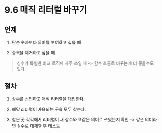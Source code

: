 # 9.6 매직 리터럴 바꾸기
 
## 언제

1. 단순 숫자보다 의미를 부여하고 싶을 때

2. 중복을 제거하고 싶을 때

> 상수가 특별한 비교 로직에 자주 쓰일 때 -> 함수 호출로 바꾸는게 더 좋을수도 있다.

## 절차

1. 상수를 선언하고 매직 리터럴을 대입한다.

2. 해당 리터럴이 사용되는 곳을 모두 찾는다.

3. 찾은 곳 각각에서 리터럴이 새 상수와 똑같은 의미로 쓰였는지 확인 -> 같은 의미라면 상수로 대체한 후 테스트